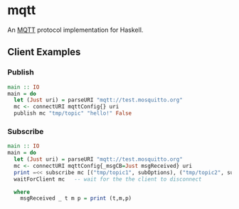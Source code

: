 # mqtt

An [MQTT][mqtt] protocol implementation for Haskell.

## Client Examples

### Publish

```haskell
main :: IO
main = do
  let (Just uri) = parseURI "mqtt://test.mosquitto.org"
  mc <- connectURI mqttConfig{} uri
  publish mc "tmp/topic" "hello!" False
```

### Subscribe

```haskell
main :: IO
main = do
  let (Just uri) = parseURI "mqtt://test.mosquitto.org"
  mc <- connectURI mqttConfig{_msgCB=Just msgReceived} uri
  print =<< subscribe mc [("tmp/topic1", subOptions), ("tmp/topic2", subOptions)] []
  waitForClient mc   -- wait for the the client to disconnect

  where
    msgReceived _ t m p = print (t,m,p)
```

[mqtt]: http://mqtt.org/
